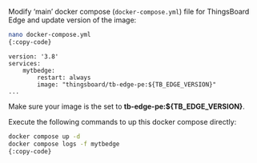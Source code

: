 Modify ‘main’ docker compose (`docker-compose.yml`) file for ThingsBoard Edge and update version of the image:
```bash
nano docker-compose.yml
{:copy-code}
```

```text
version: '3.8'
services:
    mytbedge:
        restart: always
        image: "thingsboard/tb-edge-pe:${TB_EDGE_VERSION}"
...
```

Make sure your image is the set to **tb-edge-pe:${TB_EDGE_VERSION}**.

Execute the following commands to up this docker compose directly:

```bash
docker compose up -d
docker compose logs -f mytbedge
{:copy-code}
```
